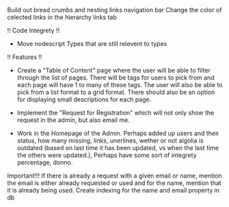 <!-- @format -->

Build out bread crumbs and nesting links navigation bar
Change the color of celected links in the hierarchy links tab

!! Code Integrety !!

- Move nodescript Types that are still relevent to types

!! Features !!

- Create a "Table of Content" page where the user will be able to filter through the list of pages. There will be tags for users to pick from and each page will have 1 to many of these tags. The user will
  also be able to pick from a list format to a grid format. There should also be an option for displaying small descriptions for each page.

- Implement the "Request for Registration" which will not only show the request in the admin, but also email me.

- Work in the Homepage of the Admin. Perhaps added up users and their status, how many missing, links, unerlines, wether or not algolia is outdated (based on last time it has been updated, vs when the last time the others were updated.), Perhaps have some sort of integrety percentage, donno.

Important!!!
If there is already a request with a given email or name, mention the email is either already requested or used and for the name, mention that it is already being used. Create indexing for the name and email property in db
